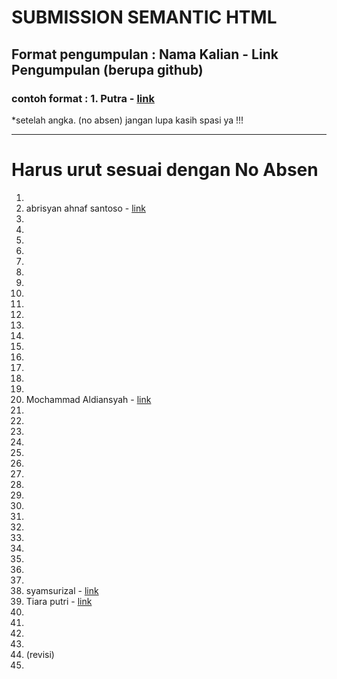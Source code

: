 # SUBMISSION SEMANTIC HTML
## Format pengumpulan : Nama Kalian - Link Pengumpulan (berupa github)
### contoh format : 1. Putra - [link](https://github.com/indekslink/semantic-html)
*setelah angka. (no absen) jangan lupa kasih spasi ya !!!

---
# Harus urut sesuai dengan No Absen  
1.
2. abrisyan ahnaf santoso - [link](https://github.com/checksam/semantic---html)
3.
4.
5.
6.
7.
8.
9.
10.
11.
12.
13.
14.
15.
16.
17.
18.
19.
20. Mochammad Aldiansyah - [link](https://github.com/aldigakure/SEMANTIK_HTML)
21.
22.
23.
24.
25.
26.
27.
28.
29.
30.
31.
32.
33.
34.
35.
36.
37.
38. syamsurizal - [link](https://github.com/Castys/Semantik-38)
39. Tiara putri - [link](https://github.com/Tiaranara/SEMANTIC-)
40.
41.
42.
43.
44. (revisi)
45.
